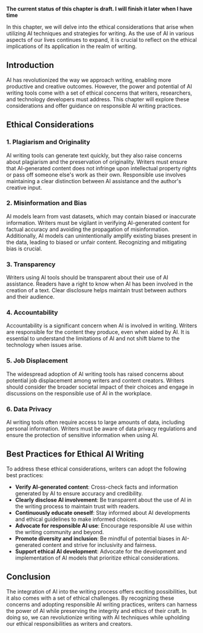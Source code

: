 **The current status of this chapter is draft. I will finish it later when I have time**

In this chapter, we will delve into the ethical considerations that arise when utilizing AI techniques and strategies for writing. As the use of AI in various aspects of our lives continues to expand, it is crucial to reflect on the ethical implications of its application in the realm of writing.

Introduction
------------

AI has revolutionized the way we approach writing, enabling more productive and creative outcomes. However, the power and potential of AI writing tools come with a set of ethical concerns that writers, researchers, and technology developers must address. This chapter will explore these considerations and offer guidance on responsible AI writing practices.

Ethical Considerations
----------------------

### 1. Plagiarism and Originality

AI writing tools can generate text quickly, but they also raise concerns about plagiarism and the preservation of originality. Writers must ensure that AI-generated content does not infringe upon intellectual property rights or pass off someone else's work as their own. Responsible use involves maintaining a clear distinction between AI assistance and the author's creative input.

### 2. Misinformation and Bias

AI models learn from vast datasets, which may contain biased or inaccurate information. Writers must be vigilant in verifying AI-generated content for factual accuracy and avoiding the propagation of misinformation. Additionally, AI models can unintentionally amplify existing biases present in the data, leading to biased or unfair content. Recognizing and mitigating bias is crucial.

### 3. Transparency

Writers using AI tools should be transparent about their use of AI assistance. Readers have a right to know when AI has been involved in the creation of a text. Clear disclosure helps maintain trust between authors and their audience.

### 4. Accountability

Accountability is a significant concern when AI is involved in writing. Writers are responsible for the content they produce, even when aided by AI. It is essential to understand the limitations of AI and not shift blame to the technology when issues arise.

### 5. Job Displacement

The widespread adoption of AI writing tools has raised concerns about potential job displacement among writers and content creators. Writers should consider the broader societal impact of their choices and engage in discussions on the responsible use of AI in the workplace.

### 6. Data Privacy

AI writing tools often require access to large amounts of data, including personal information. Writers must be aware of data privacy regulations and ensure the protection of sensitive information when using AI.

Best Practices for Ethical AI Writing
-------------------------------------

To address these ethical considerations, writers can adopt the following best practices:

* **Verify AI-generated content**: Cross-check facts and information generated by AI to ensure accuracy and credibility.
* **Clearly disclose AI involvement**: Be transparent about the use of AI in the writing process to maintain trust with readers.
* **Continuously educate oneself**: Stay informed about AI developments and ethical guidelines to make informed choices.
* **Advocate for responsible AI use**: Encourage responsible AI use within the writing community and beyond.
* **Promote diversity and inclusion**: Be mindful of potential biases in AI-generated content and strive for inclusivity and fairness.
* **Support ethical AI development**: Advocate for the development and implementation of AI models that prioritize ethical considerations.

Conclusion
----------

The integration of AI into the writing process offers exciting possibilities, but it also comes with a set of ethical challenges. By recognizing these concerns and adopting responsible AI writing practices, writers can harness the power of AI while preserving the integrity and ethics of their craft. In doing so, we can revolutionize writing with AI techniques while upholding our ethical responsibilities as writers and creators.
